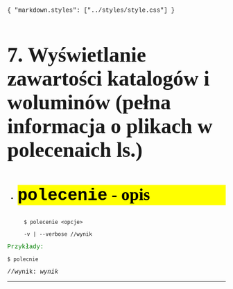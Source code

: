 <style type='text/css'>
* {font-family: 'Courier New'}
example {color:green;}
h1 {
    font-family:'Segoe UI Semibold';
    font-size: 5vw;
    }
h2 {
    font-family:'Segoe UI Light';
    font-size: 4vw;
    }
h2 {background-color: yellow;color: black;}
</style>
{
  "markdown.styles": ["../styles/style.css"]
}
# 7. Wyświetlanie zawartości katalogów i woluminów (pełna informacja o plikach w polecenaich ls.)

* <h2><span>polecenie</span> - opis</h2>

        $ polecenie <opcje>

        -v | --verbose //wynik
        
<example>Przykłady:</examples>

`$ polecnie `

//wynik: *wynik*

---
</link>
